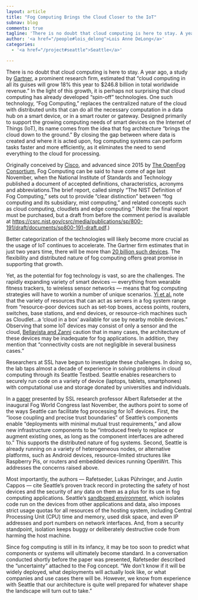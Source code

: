 ```yaml
---
layout: article
title: "Fog Computing Brings the Cloud Closer to the IoT"
subnav: blog
comments: true
tagline: 'There is no doubt that cloud computing is here to stay. A year ago, a study by [Gartner, a prominent research firm](http://www.gartner.com/newsroom/id/3616417) estimated that  “cloud computing in all its guises will grow 18% this year..'
author: '<a href="/people#lois_delong">Lois Anne DeLong</a>'
categories:
  - '<a href="/project#seattle">Seattle</a>'

---  
```

There is no doubt that cloud computing is here to stay. A year ago, a study by
[Gartner,](http://www.gartner.com/newsroom/id/3616417) a prominent research
firm, estimated that  “cloud computing in all its guises will grow 18% this
year to $246.8 billion in total worldwide revenue.” In the light of this
growth, it is perhaps not surprising that cloud computing has already
developed “spin-off” technologies. One such technology, “Fog Computing,”
replaces the centralized nature of the cloud with distributed units that
can do all the necessary computation in a data hub on a smart device,
or in a smart router or gateway. Designed primarily to support the growing
computing needs of smart devices on the Internet of Things (IoT), its name
comes from the idea that fog architecture “brings the cloud down to the
ground.” By closing the gap between where data is created and where it is
acted upon, fog computing systems can perform tasks faster and more
efficiently, as it eliminates the need to send everything to the cloud
for processing.

Originally conceived by [Cisco](https://www.cisco.com/c/dam/en_us/solutions/trends/iot/docs/computing-overview.pdf),
and advanced since 2015 by [The OpenFog Consortium](https://www.openfogconsortium.org/),
Fog Computing can be said to have come of age last November, when the National
Institute of Standards and Technology published a document of accepted
definitions, characteristics, acronyms and abbreviations.The brief report,
called simply “The NIST Definition of Fog Computing,” sets out to provide
“clear distinction” between “fog computing and its subsidiary, mist computing,”
and related concepts such as cloud computing, cloudlets and edge computing.”
(Note: the final report must be purchased, but a draft from before the comment
period is available at https://csrc.nist.gov/csrc/media/publications/sp/800-191/draft/documents/sp800-191-draft.pdf.)  

Better categorization of the technologies will likely become more crucial as
the usage of IoT continues to accelerate. The Gartner firm estimates that in
just two years time, there will be more than
[20 billion such devices](http://www.zdnet.com/article/iot-devices-will-outnumber-the-worlds-population-this-year-for-the-first-time/).
The flexibility and distributed nature of fog computing offers great promise in
supporting that growth.

Yet, as the potential for fog technology is vast, so are the challenges. The rapidly expanding variety of smart devices
— everything from wearable fitness trackers, to wireless sensor networks — means that fog computing strategies will
have to workin a number of unique scenarios. [Yi et al.](http://www.cs.wm.edu/~syi/publications/mobidata15_1.pdf)
note that the variety of resources that can act as servers in a fog system range 
from “resource-poor devices such as set-top boxes, access points, routers, switches, base stations, and end devices,
or resource-rich machines such as Cloudlet...a ‘cloud in a box’ available for use by nearby mobile devices.”  
Observing that some IoT devices may consist of only a sensor and the cloud,
[Bellavista and Zanni](http://delivery.acm.org/10.1145/3010000/3007777/a16-Bellavista.pdf?ip=216.165.95.189&id=3007777&acc=ACTIVE%20SERVICE&key=36E5A5D4E382B3FA%2E36E5A5D4E382B3FA%2E4D4702B0C3E38B35%2E4D4702B0C3E38B35&__acm__=1518562754_e09c9234a7e45d3705b88ca756edd595) caution that in many cases, the architecture of these devices may be inadequate for fog applications. In addition, they mention that “connectivity costs are not negligible in several business cases.”	
		
Researchers at SSL have begun to investigate these challenges. In doing so, the lab taps almost a decade of experience
in solving problems in cloud computing through its Seattle Testbed. Seattle enables researchers to securely run 
code on a variety of device (laptops, tablets, smartphones) with computational use and storage donated
by universities and individuals. 

In a [paper](https://github.com/aaaaalbert/fogwc/raw/SUBMITTED/paper.pdf)
presented by SSL research professor Albert Rafetseder at the inaugural Fog World
Congress last November, the authors point to some of the ways Seattle can
facilitate fog processing for IoT devices. First, the “loose coupling and
precise trust boundaries” of Seattle’s components enable “deployments with
minimal mutual trust requirements,” and allow new infrastructure components
to be “introduced freely to replace or augment existing ones, as long as
the component interfaces are adhered to.” This supports the distributed nature
of fog systems. Second, Seattle is already running on a variety of heterogeneous
nodes, or alternative platforms, such as Android devices, resource-limited
structures like Raspberry Pis, or routers and embedded devices running OpenWrt.
This addresses the concerns raised above.

Most importantly, the authors — Rafetseder, Lukas Pühringer, and Justin Cappos —
cite Seattle’s proven track record in protecting the safety of host devices and
the security of any data on them as a plus for its use in fog computing
applications. Seattle’s [sandboxed environment](https://github.com/SeattleTestbed/repy_v2/blob/master/README.md),
which isolates code run on the devices from other applications and data,
also imposes strict usage quotas for all resources of the hosting system,
including Central Processing Unit (CPU) time and memory, used disk space,
and even IP addresses and port numbers on network interfaces. And, from a
security standpoint, isolation keeps buggy or deliberately destructive code
from harming the host machine.

Since fog computing is still in its infancy, it may be too soon to predict
what components or systems will ultimately become standard. In a conversation
conducted shortly before the paper was presented, Rafetseder described the
“uncertainty” attached to the Fog concept.  “We don't know if it will be widely
deployed, what deployments will actually look like, or what companies and use
cases there will be. However, we know from experience with Seattle that our
architecture is quite well prepared for whatever shape the landscape will turn out to take.”
